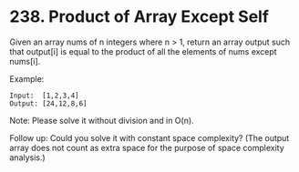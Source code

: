 # 238. Product of Array Except Self

Given an array nums of n integers where n > 1,  return an array output such that output[i] is equal to the product of all the elements of nums except nums[i].

Example:

```text
Input:  [1,2,3,4]
Output: [24,12,8,6]
```

Note: Please solve it without division and in O(n).

Follow up:
Could you solve it with constant space complexity? (The output array does not count as extra space for the purpose of space complexity analysis.)
